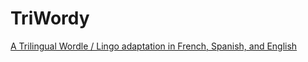 # TriWordy
[A Trilingual Wordle / Lingo adaptation in French, Spanish, and English](https://madewithmike.github.io/TriWordy/)


